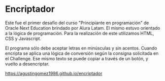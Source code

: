 # Encriptador
Este fue el primer desafío del curso "Principiante en programación" de Oracle Next Education brindado por Alura Latam.
El mismo estuvo orientado a la lógica de programación. Para la realización de este utilizamos HTML, CSS y Javascript.

El programa sólo debe aceptar letras en minúsculas y sin acentos. Cuando encripta se aplica una lógica de conversión según la consigna solicitada en el Challenge. Ese mismo texto se puede copiar a través de un botón, y vuelto a desencriptar.

https://agustingomez1986.github.io/encriptador

